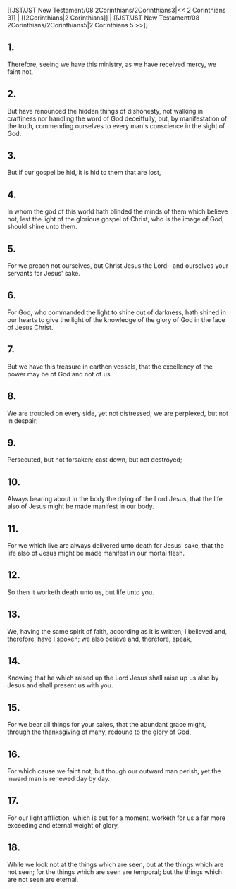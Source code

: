 [[JST/JST New Testament/08 2Corinthians/2Corinthians3|<< 2 Corinthians 3]] | [[2Corinthians|2 Corinthians]] | [[JST/JST New Testament/08 2Corinthians/2Corinthians5|2 Corinthians 5 >>]]
## 1.
Therefore, seeing we have this ministry, as we have received mercy, we faint not,
## 2.
But have renounced the hidden things of dishonesty, not walking in craftiness nor handling the word of God deceitfully, but, by manifestation of the truth, commending ourselves to every man\'s conscience in the sight of God.
## 3.
But if our gospel be hid, it is hid to them that are lost,
## 4.
In whom the god of this world hath blinded the minds of them which believe not, lest the light of the glorious gospel of Christ, who is the image of God, should shine unto them.
## 5.
For we preach not ourselves, but Christ Jesus the Lord\--and ourselves your servants for Jesus\' sake.
## 6.
For God, who commanded the light to shine out of darkness, hath shined in our hearts to give the light of the knowledge of the glory of God in the face of Jesus Christ.
## 7.
But we have this treasure in earthen vessels, that the excellency of the power may be of God and not of us.
## 8.
We are troubled on every side, yet not distressed; we are perplexed, but not in despair;
## 9.
Persecuted, but not forsaken; cast down, but not destroyed;
## 10.
Always bearing about in the body the dying of the Lord Jesus, that the life also of Jesus might be made manifest in our body.
## 11.
For we which live are always delivered unto death for Jesus\' sake, that the life also of Jesus might be made manifest in our mortal flesh.
## 12.
So then it worketh death unto us, but life unto you.
## 13.
We, having the same spirit of faith, according as it is written, I believed and, therefore, have I spoken; we also believe and, therefore, speak,
## 14.
Knowing that he which raised up the Lord Jesus shall raise up us also by Jesus and shall present us with you.
## 15.
For we bear all things for your sakes, that the abundant grace might, through the thanksgiving of many, redound to the glory of God,
## 16.
For which cause we faint not; but though our outward man perish, yet the inward man is renewed day by day.
## 17.
For our light affliction, which is but for a moment, worketh for us a far more exceeding and eternal weight of glory,
## 18.
While we look not at the things which are seen, but at the things which are not seen; for the things which are seen are temporal; but the things which are not seen are eternal.

